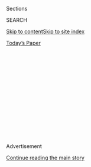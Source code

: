 <div id="app">

<div>

<div>

<div>

<div class="NYTAppHideMasthead css-1q2w90k e1suatyy0">

<div class="section css-ui9rw0 e1suatyy2">

<div class="css-eph4ug er09x8g0">

<div class="css-6n7j50">

</div>

<span class="css-1dv1kvn">Sections</span>

<div class="css-10488qs">

<span class="css-1dv1kvn">SEARCH</span>

</div>

[Skip to content](#site-content)[Skip to site
index](#site-index)

</div>

<div class="css-10698na e1huz5gh0">

</div>

</div>

<div id="masthead-bar-one" class="section hasLinks css-15hmgas e1csuq9d3">

<div class="css-uqyvli e1csuq9d0">

</div>

<div class="css-1uqjmks e1csuq9d1">

</div>

<div class="css-9e9ivx">

[](https://myaccount.nytimes3xbfgragh.onion/auth/login?response_type=cookie&client_id=vi)

</div>

<div class="css-1bvtpon e1csuq9d2">

[Today’s
Paper](https://www.nytimes3xbfgragh.onion/section/todayspaper)

</div>

</div>

</div>

</div>

<div data-aria-hidden="false">

<div id="site-content" data-role="main">

<div>

<div class="css-1aor85t" style="opacity:0.000000001;z-index:-1;visibility:hidden">

<div class="css-1hqnpie">

<div class="css-epjblv">

<span class="css-17xtcya">[Opinion](/section/opinion)</span><span class="css-x15j1o">|</span><span class="css-fwqvlz">Where
Hope and History
Rhyme</span>

</div>

<div class="css-k008qs">

<div class="css-1iwv8en">

<span class="css-18z7m18"></span>

<div>

</div>

</div>

<span class="css-1n6z4y">https://nyti.ms/3l5pQ4r</span>

<div class="css-1705lsu">

<div class="css-4xjgmj">

<div class="css-4skfbu" data-role="toolbar" data-aria-label="Social Media Share buttons, Save button, and Comments Panel with current comment count" data-testid="share-tools">

  - 
  - 
  - 
  - 
    
    <div class="css-6n7j50">
    
    </div>

  - 
  - 

</div>

</div>

</div>

</div>

</div>

</div>

<div class="css-13pd83m">

</div>

<div id="top-wrapper" class="css-1sy8kpn">

<div id="top-slug" class="css-l9onyx">

Advertisement

</div>

[Continue reading the main
story](#after-top)

<div class="ad top-wrapper" style="text-align:center;height:100%;display:block;min-height:250px">

<div id="top" class="place-ad" data-position="top" data-size-key="top">

</div>

</div>

<div id="after-top">

</div>

</div>

<div>

<div class="css-v5btjw etb61u70">

<div class="css-v05ibm etb61u71">

[Opinion](/section/opinion)

</div>

</div>

<div id="sponsor-wrapper" class="css-1hyfx7x">

<div id="sponsor-slug" class="css-19vbshk">

Supported by

</div>

[Continue reading the main
story](#after-sponsor)

<div id="sponsor" class="ad sponsor-wrapper" style="text-align:center;height:100%;display:block">

</div>

<div id="after-sponsor">

</div>

</div>

<div class="css-186x18t">

</div>

<div class="css-1vkm6nb ehdk2mb0">

# Where Hope and History Rhyme

</div>

Joe Biden’s speech did not soar. That’s good. America is looking for
decency and competence.

<div class="css-18e8msd">

<div class="css-vp77d3 epjyd6m0">

<div class="css-1p10dcb ey68jwv0" data-aria-hidden="true">

[![Roger
Cohen](https://static01.graylady3jvrrxbe.onion/images/2014/11/01/opinion/cohen-circular/cohen-circular-thumbLarge-v6.png
"Roger Cohen")](https://www.nytimes3xbfgragh.onion/by/roger-cohen)

</div>

<div class="css-1baulvz">

By [<span class="css-1baulvz last-byline" itemprop="name">Roger
Cohen</span>](https://www.nytimes3xbfgragh.onion/by/roger-cohen)

<div class="css-8atqhb">

Opinion Columnist

</div>

</div>

</div>

  - Aug. 21,
    2020

  - 
    
    <div class="css-4xjgmj">
    
    <div class="css-d8bdto" data-role="toolbar" data-aria-label="Social Media Share buttons, Save button, and Comments Panel with current comment count" data-testid="share-tools">
    
      - 
      - 
      - 
      - 
        
        <div class="css-6n7j50">
        
        </div>
    
      - 
      - 
    
    </div>
    
    </div>

</div>

<div class="css-79elbk" data-testid="photoviewer-wrapper">

<div class="css-z3e15g" data-testid="photoviewer-wrapper-hidden">

</div>

<div class="css-1a48zt4 ehw59r15" data-testid="photoviewer-children">

![<span class="css-16f3y1r e13ogyst0" data-aria-hidden="true">Joe Biden
accepts the Democratic nomination for president at the Chase Center in
Wilmington, Del., on Thursday
night.</span><span class="css-cnj6d5 e1z0qqy90" itemprop="copyrightHolder"><span class="css-1ly73wi e1tej78p0">Credit...</span><span><span>Erin
Schaff/The New York
Times</span></span></span>](https://static01.graylady3jvrrxbe.onion/images/2020/08/21/opinion/21cohen1/merlin_175968585_5be84602-386a-4437-a16b-820ab6b96155-articleLarge.jpg?quality=75&auto=webp&disable=upscale)

</div>

</div>

</div>

<div class="section meteredContent css-1r7ky0e" name="articleBody" itemprop="articleBody">

<div class="css-1fanzo5 StoryBodyCompanionColumn">

<div class="css-53u6y8">

Accepting the Democratic presidential nomination, Joe Biden said:
“Character is on the ballot. Compassion is on the ballot. Decency,
science, democracy.”

The first, character, is the most important for without it the rest are
mere words. Donald Trump has given America the definitive lesson in the
scourge of indecent narcissism. Russia was about him. Race was about
him. The virus was about him. You can’t sculpt in rotten wood and you
can’t rule from a rotten core.

[Biden’s
speech](https://www.nytimes3xbfgragh.onion/2020/08/20/us/politics/biden-presidential-nomination-dnc.html)
did not soar. That was good. America, after its season of lies, is ready
for simple declarative sentences. Truth is on the ballot, too.

The Democratic nominee conveyed who he is: a plain-spoken American
schooled from his Scranton youth in the nation’s can-do spirit, deepened
by suffering, consoled by faith, driven to end the carnage of the
president’s self-obsession. Biden left no doubt that he has lived this
presidency as an offense to America — and to himself.

</div>

</div>

<div class="css-1fanzo5 StoryBodyCompanionColumn">

<div class="css-53u6y8">

“We will choose hope over fear, facts over fiction, fairness over
privilege,” Biden said.

Each of those goals is important. Truth is fundamental to democracy.
Lies are the stuff of authoritarian regimes, which is why Trump likes
them. But fairness is the most relevant compass for Biden because the
Democratic Party has failed in the 21st century to place fairness before
privilege — and in 2016 Americans made clear they were done with that
game.

Biden came across as genuine. He spoke not from calculation but his
core. This was his task; he succeeded. On character, he delivered. The
nomination came his way because Americans were not ready for a
revolution. They wanted an anchor in a world upended.

Trump triumphed in 2016 as an impostor. He won as the voice of the
dispossessed, the mouthpiece of the unsayable. Exploiting fear, he
restored violence to a wan political stage of PowerPoint slides. He cut
through the anesthetized language of globalized elites. He attacked
money-wooed Democrats estranged from their white, blue-collar
constituencies. He aimed a howitzer at what the Clintons’ Democratic
Party had become.

Because Biden was so much a part of what the Democratic Party had
become, [I wrote in May last
year](https://www.nytimes3xbfgragh.onion/2019/05/03/opinion/joe-biden.html)
that he was not the candidate to beat Trump. Three months later, [I
wrote](https://www.nytimes3xbfgragh.onion/2019/08/02/opinion/trump-2020-kamala-harris.html)
that the who-can-beat-Trump test led to Kamala Harris, because “she’s
tough, broadly of the center, has a great American story, is passionate
on issues including immigrants, African-Americans and women.” I quoted
her calling Trump a “predator” and calling predators “cowards.”

In the end, a Biden-Harris ticket is the best pick for the Democratic
Party, its best hope to fire Trump. Because the pandemic prioritized a
safe pair of hands; because Biden, prodded by Bernie Sanders and
Elizabeth Warren, has adjusted leftward without losing centrist
Democrats; because Biden no longer looks like the tired restoration of
an old order but an essential pivot to sanity, decency and competence,
and because the ticket embodies ideas of racial justice, generational
balance and reconciliation (between the two candidates and all
Americans).

</div>

</div>

<div class="css-1fanzo5 StoryBodyCompanionColumn">

<div class="css-53u6y8">

“We don’t need a tax code that rewards wealth more than it rewards
work,” Biden said. That’s scarcely rocket science. If elected, Biden
will be measured on whether he can change the tax code, a foundation of
the growing inequality and injustice in a fractured America whose
ability to cohere has been lost.

This is the America of five million infected with the Covid-19 virus, of
170,000 dead in the pandemic, of [over 50
million](https://www.sfchronicle.com/business/article/More-than-50-million-have-filed-for-unemployment-15412510.php)
unemployment claims, of, as Biden said, “by far the worst performance of
any nation on earth.”

And, as Biden failed to say, of major United States stock indexes [at or
close to record
highs](https://www.nytimes3xbfgragh.onion/2020/08/18/business/stock-market-record.html).
The virus, destroying small businesses, has completed the financial
money game’s takeover of the economy. Trump is counting on this, and on
blather about Democrats’ “socialism,” to win. His chances should not be
discounted. The state of a 401(k) is a significant vote indicator. But
less so, I think, in this desperate America of Trump’s making.

In recent weeks, I have been watching the United States from a Europe
orphaned of its American ally. “It’s not this bad in Canada. Or Europe,”
Biden said. It’s not. Confronting a crisis with a plan does help. Under
Trump, an American passport in Europe has become [a good thing not to
have](https://www.nytimes3xbfgragh.onion/2020/07/07/world/europe/american-passport-privilege-coronavirus.html).

Biden understands an alliance undergirded by values. The passion in his
voice rose as he said: “I will be a president who will stand with our
allies and friends. I will make it clear to our adversaries the days of
cozying up to dictators are over.”

Hope is often unfounded, but it is not an irrational response to human
experience. The miracle of a peaceful Europe today is built on joint
American-European defiance, in freedom’s cause, of fascism and
totalitarianism.

Biden quoted the Irish poet Seamus Heaney on how, every now and again,
“hope and history rhyme.” Gazing this week at the beauty of Florence,
where [my uncle Bert
Cohen](https://www.nytimes3xbfgragh.onion/2014/04/08/opinion/cohen-from-death-into-life.html),
of the Sixth South African Armored Division, 19th Field Ambulance, came
from Johannesburg in 1944 to join the fight for freedom, I thought, yes,
they do.

After Biden’s sober speech the chances they will again in November have
risen.

*The Times is committed to publishing* [*a diversity of
letters*](https://www.nytimes3xbfgragh.onion/2019/01/31/opinion/letters/letters-to-editor-new-york-times-women.html)
*to the editor. We’d like to hear what you think about this or any of
our articles. Here are some*
[*tips*](https://help.nytimes3xbfgragh.onion/hc/en-us/articles/115014925288-How-to-submit-a-letter-to-the-editor)*.
And here’s our email:*
[*letters@NYTimes.com*](mailto:letters@NYTimes.com)*.*

*Follow The New York Times Opinion section on*
[*Facebook*](https://www.facebookcorewwwi.onion/nytopinion)*,* [*Twitter
(@NYTopinion)*](http://twitter.com/NYTOpinion) *and*
[*Instagram*](https://www.instagram.com/nytopinion/)*.*

</div>

</div>

</div>

<div>

</div>

<div>

</div>

<div>

</div>

<div>

<div id="bottom-wrapper" class="css-1ede5it">

<div id="bottom-slug" class="css-l9onyx">

Advertisement

</div>

[Continue reading the main
story](#after-bottom)

<div id="bottom" class="ad bottom-wrapper" style="text-align:center;height:100%;display:block;min-height:90px">

</div>

<div id="after-bottom">

</div>

</div>

</div>

</div>

</div>

## Site Index

<div>

</div>

## Site Information Navigation

  - [© <span>2020</span> <span>The New York Times
    Company</span>](https://help.nytimes3xbfgragh.onion/hc/en-us/articles/115014792127-Copyright-notice)

<!-- end list -->

  - [NYTCo](https://www.nytco.com/)
  - [Contact
    Us](https://help.nytimes3xbfgragh.onion/hc/en-us/articles/115015385887-Contact-Us)
  - [Work with us](https://www.nytco.com/careers/)
  - [Advertise](https://nytmediakit.com/)
  - [T Brand Studio](http://www.tbrandstudio.com/)
  - [Your Ad
    Choices](https://www.nytimes3xbfgragh.onion/privacy/cookie-policy#how-do-i-manage-trackers)
  - [Privacy](https://www.nytimes3xbfgragh.onion/privacy)
  - [Terms of
    Service](https://help.nytimes3xbfgragh.onion/hc/en-us/articles/115014893428-Terms-of-service)
  - [Terms of
    Sale](https://help.nytimes3xbfgragh.onion/hc/en-us/articles/115014893968-Terms-of-sale)
  - [Site
    Map](https://spiderbites.nytimes3xbfgragh.onion)
  - [Help](https://help.nytimes3xbfgragh.onion/hc/en-us)
  - [Subscriptions](https://www.nytimes3xbfgragh.onion/subscription?campaignId=37WXW)

</div>

</div>

</div>

</div>
